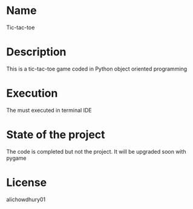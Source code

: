 # Name 
Tic-tac-toe 

# Description
This is a tic-tac-toe game coded in Python object oriented programming

# Execution 
The must executed in terminal IDE

# State of the project 
The code is completed but not the project.
It will be upgraded soon with pygame

# License 
alichowdhury01
